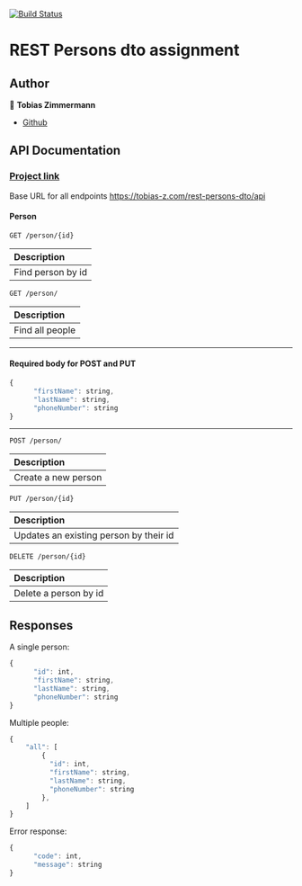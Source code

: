 [![Build Status](https://travis-ci.com/CphTobias/dat3sem-week5-rest-persons-dto.svg?branch=main)](https://travis-ci.com/CphTobias/dat3sem-week5-rest-persons-dto)

# REST Persons dto assignment 

## Author
👤 **Tobias Zimmermann**

* [Github](https://github.com/CphTobias)

## API Documentation

### [Project link](https://tobias-z.com/rest-persons-dto/)

Base URL for all endpoints https://tobias-z.com/rest-persons-dto/api

#### Person

```http
GET /person/{id}
```
| Description |
| :--- |
| Find person by id |

```http
GET /person/
```

| Description |
| :--- |
| Find all people |

___

#### Required body for POST and PUT
```javascript
{
      "firstName": string,
      "lastName": string,
      "phoneNumber": string
}
```

___

```http
POST /person/
```

| Description | 
| :--- | 
| Create a new person |

```http
PUT /person/{id}
```

| Description | 
| :--- | 
| Updates an existing person by their id |

```http
DELETE /person/{id}
```

| Description | 
| :--- | 
| Delete a person by id |

## Responses

A single person:
```javascript
{
      "id": int,
      "firstName": string,
      "lastName": string,
      "phoneNumber": string
}
```

Multiple people:
```javascript
{
    "all": [ 
        { 
          "id": int,
          "firstName": string,
          "lastName": string,
          "phoneNumber": string 
        }, 
    ]
}
```

Error response:
```javascript
{
      "code": int,
      "message": string
}
```
